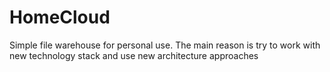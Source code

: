# HomeCloud
Simple file warehouse for personal use.
The main reason is try to work with new technology stack and use new architecture approaches

